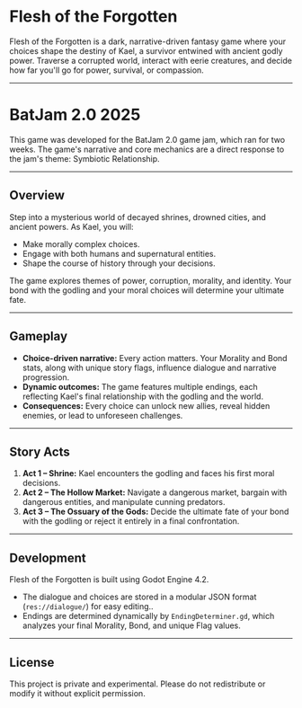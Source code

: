 # Flesh of the Forgotten

Flesh of the Forgotten is a dark, narrative-driven fantasy game where your choices shape the destiny of Kael, a survivor entwined with ancient godly power. Traverse a corrupted world, interact with eerie creatures, and decide how far you'll go for power, survival, or compassion.

---

# BatJam 2.0 2025

This game was developed for the BatJam 2.0 game jam, which ran for two weeks. The game's narrative and core mechanics are a direct response to the jam's theme: Symbiotic Relationship.

---

## Overview
Step into a mysterious world of decayed shrines, drowned cities, and ancient powers. As Kael, you will:
- Make morally complex choices.  
- Engage with both humans and supernatural entities.  
- Shape the course of history through your decisions.  

The game explores themes of power, corruption, morality, and identity. Your bond with the godling and your moral choices will determine your ultimate fate.

---

## Gameplay
- **Choice-driven narrative:** Every action matters. Your Morality and Bond stats, along with unique story flags, influence dialogue and narrative progression.  
- **Dynamic outcomes:** The game features multiple endings, each reflecting Kael's final relationship with the godling and the world.
- **Consequences:** Every choice can unlock new allies, reveal hidden enemies, or lead to unforeseen challenges.

---

## Story Acts
1. **Act 1 – Shrine:** Kael encounters the godling and faces his first moral decisions.
2. **Act 2 – The Hollow Market:** Navigate a dangerous market, bargain with dangerous entities, and manipulate cunning predators.
3. **Act 3 – The Ossuary of the Gods:** Decide the ultimate fate of your bond with the godling or reject it entirely in a final confrontation. 

---

## Development
Flesh of the Forgotten is built using Godot Engine 4.2.

- The dialogue and choices are stored in a modular JSON format  (`res://dialogue/`) for easy editing..  
- Endings are determined dynamically by `EndingDeterminer.gd`, which analyzes your final Morality, Bond, and unique Flag values.

---

## License
This project is private and experimental. Please do not redistribute or modify it without explicit permission.
